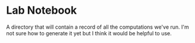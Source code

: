 # Lab Notebook
A directory that will contain a record of all the computations we've run. I'm not sure how to generate it yet but I think it would be helpful to use.
